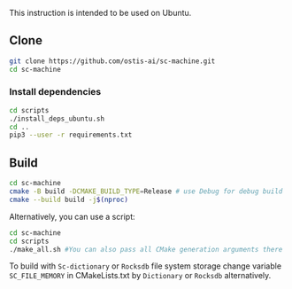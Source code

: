This instruction is intended to be used on Ubuntu.

## Clone

```sh
git clone https://github.com/ostis-ai/sc-machine.git
cd sc-machine
```

### Install dependencies

```sh
cd scripts
./install_deps_ubuntu.sh
cd ..
pip3 --user -r requirements.txt
```

## Build

```sh
cd sc-machine
cmake -B build -DCMAKE_BUILD_TYPE=Release # use Debug for debug build
cmake --build build -j$(nproc)
```
Alternatively, you can use a script:
```sh
cd sc-machine
cd scripts
./make_all.sh #You can also pass all CMake generation arguments there
```

To build with `Sc-dictionary` or `Rocksdb` file system storage change variable `SC_FILE_MEMORY` in CMakeLists.txt by
`Dictionary` or `Rocksdb` alternatively.
